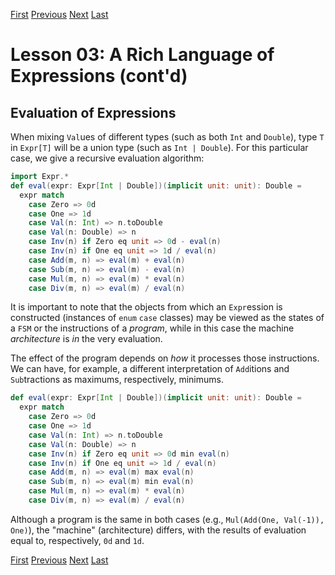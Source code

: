 [First](https://github.com/sjbiaga/kittens/blob/main/expr-01-trait/README.md) [Previous](https://github.com/sjbiaga/kittens/blob/main/expr-01-trait/README.md) [Next](https://github.com/sjbiaga/kittens/blob/main/expr-03-swap/README.md) [Last](https://github.com/sjbiaga/kittens/blob/main/expr-09-ring/README.md)

Lesson 03: A Rich Language of Expressions (cont'd)
==================================================

Evaluation of Expressions
-------------------------

When mixing `Val`ues of different types (such as both `Int` and `Double`), type `T` in `Expr[T]` will be a union type (such
as `Int | Double`). For this particular case, we give a recursive evaluation algorithm:

```Scala
import Expr.*
def eval(expr: Expr[Int | Double])(implicit unit: unit): Double =
  expr match
    case Zero => 0d
    case One => 1d
    case Val(n: Int) => n.toDouble
    case Val(n: Double) => n
    case Inv(n) if Zero eq unit => 0d - eval(n)
    case Inv(n) if One eq unit => 1d / eval(n)
    case Add(m, n) => eval(m) + eval(n)
    case Sub(m, n) => eval(m) - eval(n)
    case Mul(m, n) => eval(m) * eval(n)
    case Div(m, n) => eval(m) / eval(n)
```

It is important to note that the objects from which an `Expr`ession is constructed (instances of `enum` `case` classes) may
be viewed as the states of a `FSM` or the instructions of a _program_, while in this case the machine _architecture_ is _in_
the very evaluation.

The effect of the program depends on _how_ it processes those instructions. We can have, for example, a different
interpretation of `Add`itions and `Sub`tractions as maximums, respectively, minimums.

```Scala
def eval(expr: Expr[Int | Double])(implicit unit: unit): Double =
  expr match
    case Zero => 0d
    case One => 1d
    case Val(n: Int) => n.toDouble
    case Val(n: Double) => n
    case Inv(n) if Zero eq unit => 0d min eval(n)
    case Inv(n) if One eq unit => 1d / eval(n)
    case Add(m, n) => eval(m) max eval(n)
    case Sub(m, n) => eval(m) min eval(n)
    case Mul(m, n) => eval(m) * eval(n)
    case Div(m, n) => eval(m) / eval(n)
```

Although a program is the same in both cases (e.g., `Mul(Add(One, Val(-1)), One)`), the "machine" (architecture) differs, with
the results of evaluation equal to, respectively, `0d` and `1d`.

[First](https://github.com/sjbiaga/kittens/blob/main/expr-01-trait/README.md) [Previous](https://github.com/sjbiaga/kittens/blob/main/expr-01-trait/README.md) [Next](https://github.com/sjbiaga/kittens/blob/main/expr-03-swap/README.md) [Last](https://github.com/sjbiaga/kittens/blob/main/expr-09-ring/README.md)
